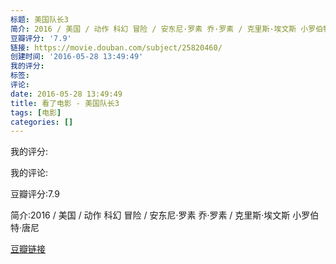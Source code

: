 ```yaml
---
标题: 美国队长3
简介: 2016 / 美国 / 动作 科幻 冒险 / 安东尼·罗素 乔·罗素 / 克里斯·埃文斯 小罗伯特·唐尼
豆瓣评分: '7.9'
链接: https://movie.douban.com/subject/25820460/
创建时间: '2016-05-28 13:49:49'
我的评分:
标签:
评论:
date: 2016-05-28 13:49:49
title: 看了电影 - 美国队长3
tags: [电影]
categories: []
---
```


我的评分:

我的评论:

豆瓣评分:7.9

简介:2016 / 美国 / 动作 科幻 冒险 / 安东尼·罗素 乔·罗素 / 克里斯·埃文斯 小罗伯特·唐尼

[豆瓣链接](https://movie.douban.com/subject/25820460/)

